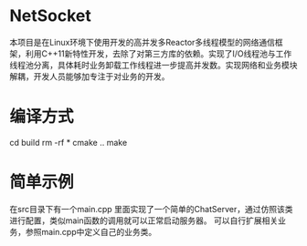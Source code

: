 # NetSocket
本项目是在Linux环境下使用开发的高并发多Reactor多线程模型的网络通信框架，利用C++11新特性开发，去除了对第三方库的依赖。实现了I/O线程池与工作线程池分离，具体耗时业务卸载工作线程进一步提高并发数。实现网络和业务模块解耦，开发人员能够加专注于对业务的开发。


# 编译方式
cd build
rm -rf *
cmake ..
make

# 简单示例
在src目录下有一个main.cpp 里面实现了一个简单的ChatServer，通过仿照该类进行配置，类似main函数的调用就可以正常启动服务器。
可以自行扩展相关业务，参照main.cpp中定义自己的业务类。
